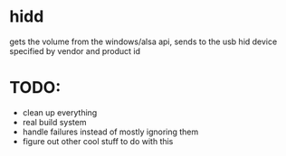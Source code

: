 # hidd

gets the volume from the windows/alsa api, sends to the usb hid device specified by vendor and product id

# TODO:

- clean up everything
- real build system
- handle failures instead of mostly ignoring them
- figure out other cool stuff to do with this
